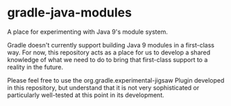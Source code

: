 # gradle-java-modules

A place for experimenting with Java 9's module system.

Gradle doesn't currently support building Java 9 modules in a first-class way. For now, this repository acts as a place for us to
develop a shared knowledge of what we need to do to bring that first-class support to a reality in the future.

Please feel free to use the org.gradle.experimental-jigsaw Plugin developed in this repository, but understand that it is not very
sophisticated or particularly well-tested at this point in its development.
